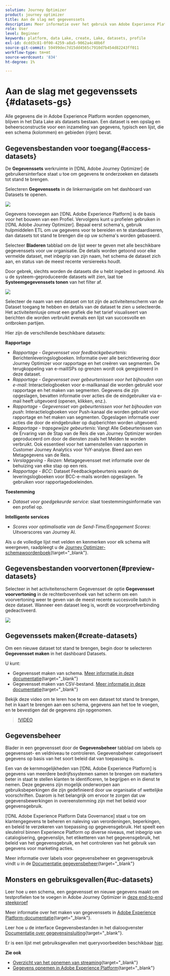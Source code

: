 ```yaml
---
solution: Journey Optimizer
product: journey optimizer
title: Aan de slag met gegevenssets
description: Meer informatie over het gebruik van Adobe Experience Platform-gegevenssets in Adobe Journey Optimizer
role: User
level: Beginner
keywords: platform, data Lake, create, Lake, datasets, profile
exl-id: dcdd3c81-0f00-4259-a8a5-9062a4c40b6f
source-git-commit: 59499dec7d15dd4565c7910d7b454d82243ff011
workflow-type: tm+mt
source-wordcount: '834'
ht-degree: 1%

---
```


# Aan de slag met gegevenssets {#datasets-gs}

Alle gegevens die in Adobe Experience Platform worden opgenomen, blijven in het Data Lake als datasets bestaan. Een dataset is een opslag en beheersconstructie voor een inzameling van gegevens, typisch een lijst, die een schema (kolommen) en gebieden (rijen) bevat.

## Gegevensbestanden voor toegang{#access-datasets}

De **Gegevenssets** werkruimte in [!DNL Adobe Journey Optimizer] de gebruikersinterface staat u toe om gegevens te onderzoeken en datasets tot stand te brengen.

Selecteren **Gegevenssets** in de linkernavigatie om het dashboard van Datasets te openen.

![](assets/datasets-home.png)

Gegevens toevoegen aan [!DNL Adobe Experience Platform] is de basis voor het bouwen van een Profiel. Vervolgens kunt u profielen gebruiken in [!DNL Adobe Journey Optimizer]. Bepaal eerst schema&#39;s, gebruik hulpmiddelen ETL om uw gegevens voor te bereiden en te standaardiseren, dan datasets tot stand te brengen die op uw schema&#39;s worden gebaseerd.

Selecteer **Bladeren** tabblad om de lijst weer te geven met alle beschikbare gegevenssets voor uw organisatie. De details worden getoond voor elke vermelde dataset, met inbegrip van zijn naam, het schema de dataset zich aan, en status van de meest recente versiereeks houdt.

Door gebrek, slechts worden de datasets die u hebt ingebed in getoond. Als u de systeem-geproduceerde datasets wilt zien, laat toe **Systeemgegevenssets tonen** van het filter af.

![](assets/ajo-system-datasets.png)

Selecteer de naam van een dataset om tot zijn de activiteitenscherm van de Dataset toegang te hebben en details van de dataset te zien u selecteerde. Het activiteitenlusje omvat een grafiek die het tarief visualiseert van berichten die worden verbruikt evenals een lijst van succesvolle en ontbroken partijen.

Hier zijn de verschillende beschikbare datasets:

**Rapportage**

* _Rapportage - Gegevensset voor feedbackgebeurtenis_: Berichtenleveringslogboeken. Informatie over alle berichtlevering door Journey Optimizer voor rapportage en het creëren van segmenten. De terugkoppeling van e-mailISPs op grenzen wordt ook geregistreerd in deze dataset.
* _Rapportage - Gegevensset over gebeurtenissen voor het bijhouden van e-mail_: Interactielogboeken voor e-mailkanaal die worden gebruikt voor rapportage en het maken van segmenten. Gegevens die zijn opgeslagen, bevatten informatie over acties die de eindgebruiker via e-mail heeft uitgevoerd (openen, klikken, enz.).
* _Rapportage - Gegevensset van gebeurtenissen voor het bijhouden van push_: Interactielogboeken voor Push-kanaal die worden gebruikt voor rapportage en het maken van segmenten. Opgeslagen informatie over acties die door de eindgebruiker op dupberichten worden uitgevoerd.
* _Rapportage - trapsgewijze gebeurtenis_: Vangt Alle Gebeurtenissen van de Ervaring van de Stap van de Reis die van Journey Optimizer worden geproduceerd om door de diensten zoals het Melden te worden verbruikt. Ook essentieel voor het samenstellen van rapporten in Customer Journey Analytics voor YoY-analyse. Bleed aan een Metagegevens van de Reis.
* _Verslaggeving - Reizen_: Metagegevensset met informatie over de behuizing van elke stap op een reis.
* _Rapportage - BCC_: Dataset Feedbackgebeurtenis waarin de leveringslogboeken voor BCC-e-mails worden opgeslagen. Te gebruiken voor rapportagedoeleinden.

**Toestemming**

* _Dataset voor goedgekeurde service_: slaat toestemmingsinformatie van een profiel op.

**Intelligente services**

* _Scores voor optimalisatie van de Send-Time/Engagement Scores_: Uitvoerscores van Journey AI.

Als u de volledige lijst met velden en kenmerken voor elk schema wilt weergeven, raadpleegt u de [Journey Optimizer-schemawoordenboek](https://experienceleague.adobe.com/tools/ajo-schemas/schema-dictionary.html){target="_blank"}.

## Gegevensbestanden voorvertonen{#preview-datasets}

Selecteer in het activiteitenscherm Gegevensset de optie **Gegevensset voorvertoning** in de rechterbovenhoek van het scherm om een voorvertoning weer te geven van de meest recente succesvolle batch in deze dataset. Wanneer een dataset leeg is, wordt de voorproefverbinding gedeactiveerd.

![](assets/dataset-preview.png)

## Gegevenssets maken{#create-datasets}

Om een nieuwe dataset tot stand te brengen, begin door te selecteren **Gegevensset maken** in het dashboard Datasets.

U kunt:

* Gegevensset maken van schema. [Meer informatie in deze documentatie](https://experienceleague.adobe.com/docs/experience-platform/catalog/datasets/user-guide.html#schema){target="_blank"}
* Gegevensset maken van CSV-bestand. [Meer informatie in deze documentatie](https://experienceleague.adobe.com/docs/experience-platform/ingestion/tutorials/map-a-csv-file.html){target="_blank"}

Bekijk deze video om te leren hoe te om een dataset tot stand te brengen, het in kaart te brengen aan een schema, gegevens aan het toe te voegen, en te bevestigen dat de gegevens zijn opgenomen.

>[!VIDEO](https://video.tv.adobe.com/v/334293?quality=12)

## Gegevensbeheer

Blader in een gegevensset door de **Gegevensbeheer** tabblad om labels op gegevensset- en veldniveau te controleren. Gegevensbeheer categoriseert gegevens op basis van het soort beleid dat van toepassing is.

Een van de kernmogelijkheden van [!DNL Adobe Experience Platform] is gegevens van meerdere bedrijfssystemen samen te brengen om marketers beter in staat te stellen klanten te identificeren, te begrijpen en in dienst te nemen. Deze gegevens zijn mogelijk onderworpen aan gebruiksbeperkingen die zijn gedefinieerd door uw organisatie of wettelijke voorschriften. Daarom is het belangrijk om ervoor te zorgen dat uw gegevensbewerkingen in overeenstemming zijn met het beleid voor gegevensgebruik.

[!DNL Adobe Experience Platform Data Governance] staat u toe om klantengegevens te beheren en naleving van verordeningen, beperkingen, en beleid te verzekeren van toepassing op gegevensgebruik. Het speelt een sleutelrol binnen Experience Platform op diverse niveaus, met inbegrip van catalogisering, gegevenslijn, het etiketteren van het gegevensgebruik, het beleid van het gegevensgebruik, en het controleren van het gebruik van gegevens voor marketing acties.

Meer informatie over labels voor gegevensbeheer en gegevensgebruik vindt u in de [Documentatie gegevensbeheer](https://experienceleague.adobe.com/docs/experience-platform/data-governance/labels/user-guide.html){target="_blank"}

## Monsters en gebruiksgevallen{#uc-datasets}

Leer hoe u een schema, een gegevensset en nieuwe gegevens maakt om testprofielen toe te voegen in Adobe Journey Optimizer in [deze end-to-end steekproef](../segment/creating-test-profiles.md)

Meer informatie over het maken van gegevenssets in [Adobe Experience Platform-documentatie](https://experienceleague.adobe.com/docs/experience-platform/catalog/datasets/overview.html){target="_blank"}.

Leer hoe u de interface Gegevensbestanden in het dialoogvenster [Documentatie over gegevensinsluiting](https://experienceleague.adobe.com/docs/experience-platform/ingestion/home.html){target="_blank"}.

Er is een lijst met gebruiksgevallen met queryvoorbeelden beschikbaar [hier](../data/datasets-query-examples.md).

**Zie ook**

* [Overzicht van het opnemen van streaming](https://experienceleague.adobe.com/docs/experience-platform/ingestion/streaming/overview.html?lang=nl){target="_blank"}
* [Gegevens opnemen in Adobe Experience Platform](https://experienceleague.adobe.com/docs/experience-platform/ingestion/tutorials/ingest-batch-data.html){target="_blank"}
